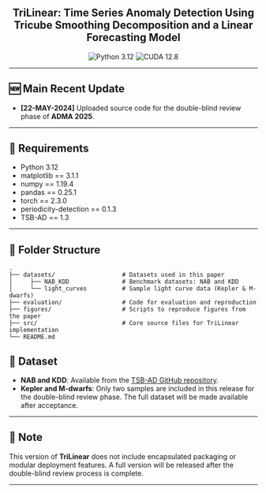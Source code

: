 
<h2 align="center">TriLinear: Time Series Anomaly Detection Using Tricube Smoothing Decomposition and a Linear Forecasting Model</h2>
<div align="center">
  
![Python 3.12](https://img.shields.io/badge/python-3.12-green.svg?style=plastic)
![CUDA 12.8](https://img.shields.io/badge/CUDA-12.8-green.svg?style=plastic)

</div>

---

## 🆕 Main Recent Update

- **[22-MAY-2024]** Uploaded source code for the double-blind review phase of **ADMA 2025**.

---

## 🔧 Requirements

- Python 3.12  
- matplotlib == 3.1.1  
- numpy == 1.19.4  
- pandas == 0.25.1  
- torch == 2.3.0  
- periodicity-detection == 0.1.3  
- TSB-AD == 1.3  

---

## 📁 Folder Structure

    .
    ├── datasets/                   # Datasets used in this paper
    │     ├── NAB_KDD               # Benchmark datasets: NAB and KDD
    │     └── light_curves          # Sample light curve data (Kepler & M-dwarfs)
    ├── evaluation/                 # Code for evaluation and reproduction
    ├── figures/                    # Scripts to reproduce figures from the paper
    ├── src/                        # Core source files for TriLinear implementation
    └── README.md


## 📂 Dataset

- **NAB and KDD**: Available from the [TSB-AD GitHub repository](https://github.com/TheDatumOrg/TSB-AD/tree/main/Datasets).  
- **Kepler and M-dwarfs**: Only two samples are included in this release for the double-blind review phase. The full dataset will be made available after acceptance.

---

## 📌 Note

This version of **TriLinear** does not include encapsulated packaging or modular deployment features. A full version will be released after the double-blind review process is complete.

---
